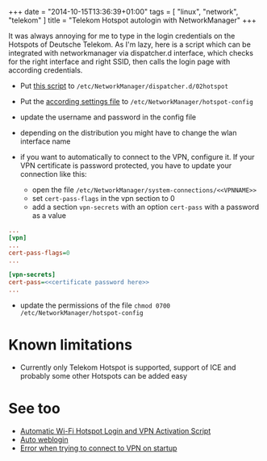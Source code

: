 +++
date = "2014-10-15T13:36:39+01:00"
tags = [ "linux", "network", "telekom" ]
title = "Telekom Hotspot autologin with NetworkManager"
+++

It was always annoying for me to type in the login credentials on the Hotspots of Deutsche Telekom. As I'm lazy, here is a script which can be integrated with networkmanager via dispatcher.d interface, which checks for the right interface and right SSID, then calls the login page with according credentials.

<!--more-->

- Put [this script](https://raw.githubusercontent.com/artem-sidorenko/scripts/master/networkmanager-telekom-hotspot/02hotspot) to ``/etc/NetworkManager/dispatcher.d/02hotspot``
- Put the [according settings file](https://raw.githubusercontent.com/artem-sidorenko/scripts/master/networkmanager-telekom-hotspot/hotspot-config) to ``/etc/NetworkManager/hotspot-config``

- update the username and password in the config file
- depending on the distribution you might have to change the wlan interface name
- if you want to automatically to connect to the VPN, configure it. If your VPN certificate is password protected, you have to update your connection like this:
  - open the file ``/etc/NetworkManager/system-connections/<<VPNNAME>>``
  - set ``cert-pass-flags`` in the vpn section to 0
  - add a section ``vpn-secrets`` with an option ``cert-pass`` with a password as a value

```ini
...
[vpn]
...
cert-pass-flags=0
...

[vpn-secrets]
cert-pass=<<certificate password here>>
...
```

- update the permissions of the file ``chmod 0700 /etc/NetworkManager/hotspot-config``

# Known limitations

- Currently only Telekom Hotspot is supported, support of ICE and probably some other Hotspots can be added easy

# See too

- [Automatic Wi-Fi Hotspot Login and VPN Activation Script](http://mobilesociety.typepad.com/mobile_life/2010/08/automatic-wifi-hotspot-login-and-vpn-activation-script.html)
- [Auto weblogin](https://github.com/arlimus/weblogin)
- [Error when trying to connect to VPN on startup](http://askubuntu.com/questions/198136/error-when-trying-to-connect-to-vpn-on-startup)
